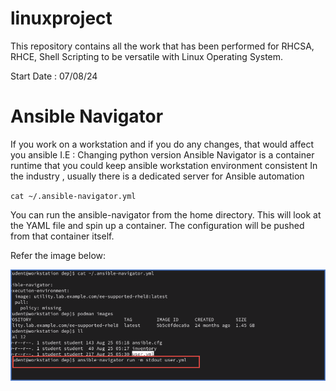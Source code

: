 # linuxproject
This repository contains all the work that has been performed for RHCSA, RHCE, Shell Scripting to be versatile with Linux Operating System. 

Start Date : 07/08/24

# Ansible Navigator #

If you work on a workstation and if you do any changes, that would affect you ansible 
I.E : Changing python version
Ansible Navigator is a container runtime that you could keep ansible workstation environment consistent
In the industry , usually there is a dedicated server for Ansible automation

` cat ~/.ansible-navigator.yml `

You can run the ansible-navigator from the home directory. This will look at the YAML file and spin up a container.
The configuration will be pushed from that container itself.

Refer the image below:

![Ansible Navigator Usage](resources\ansible-navigator.png)

